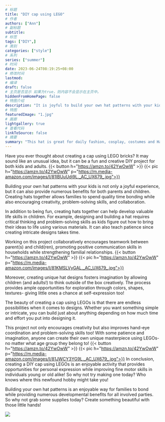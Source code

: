 ```yaml
---
# 标题
title: "DIY cap using LEGO"
# 作者
authors: ["Ann"]
# 副标题
subtitle: 
# 标签
tags: ["DIY",]
# 类别
categories: ["style"]
# 系列
series: ["summer"]
# 时间
date: 2023-06-24T08:19:25+08:00
# 修改时间
lastmod:
# 编译
draft: false
# 主页是否显示 如果为true，则内容不会显示在主页中。
hiddenFromHomePage: false
# 特图介绍
description: "It is joyful to build your own hat patterns with your kids and switch themes as easy as you wish."
# 特图
featuredImage: "1.jpg"
# 画廊
lightgallery: true
# 查看代码
linkToSource: false
# 摘要
summary: "This hat is great for daily fashion, cosplay, costumes and Halloween whimsical wear."
---
```


Have you ever thought about creating a cap using LEGO bricks? It may sound like an unusual idea, but it can be a fun and creative DIY project for both kids and adults.
{{< button h="https://amzn.to/42YwOwW" >}}
{{< pic h="https://amzn.to/42YwOwW" p="https://m.media-amazon.com/images/I/81IBUuUdj9L._AC_UX679_.jpg">}}


Building your own hat patterns with your kids is not only a joyful experience, but it can also provide numerous benefits for both parents and children. Creating hats together allows families to spend quality time bonding while also encouraging creativity, problem-solving skills, and collaboration.

In addition to being fun, creating hats together can help develop valuable life skills in children. For example, designing and building a hat requires critical thinking and problem-solving skills as kids figure out how to bring their ideas to life using various materials. It can also teach patience since creating intricate designs takes time.

Working on this project collaboratively encourages teamwork between parent(s) and child(ren), promoting positive communication skills in households while strengthening familial relationships.
{{< button h="https://amzn.to/42YwOwW" >}}
{{< pic h="https://amzn.to/42YwOwW" p="https://m.media-amazon.com/images/I/81KMSLVyGAL._AC_UX679_.jpg">}}

Moreover, creating unique hat designs fosters imagination by allowing children (and adults!) to think outside of the box creatively. The process provides ample opportunities for exploration through colors, shapes, textures- giving little ones a chance at self-expression too!

The beauty of creating a cap using LEGOs is that there are endless possibilities when it comes to designs. Whether you want something simple or intricate, you can build just about anything depending on how much time and effort you put into designing it.

This project not only encourages creativity but also improves hand-eye coordination and problem-solving skills too! With some patience and imagination, anyone can create their own unique masterpiece using LEGOs- no matter what age group they belong to!
{{< button h="https://amzn.to/42YwOwW" >}}
{{< pic h="https://amzn.to/42YwOwW" p="https://m.media-amazon.com/images/I/81JWCY3YG9L._AC_UX679_.jpg">}}
In conclusion, creating a DIY cap using LEGOs is an enjoyable activity that provides opportunities for personal expression while improving fine motor skills in individuals young or old alike! So why not try making one today? Who knows where this newfound hobby might take you!

Building your own hat patterns is an enjoyable way for families to bond while providing numerous developmental benefits for all involved parties. So why not grab some supplies today? Create something beautiful with those little hands!
<div class=bak>
<script type="text/javascript">
amzn_assoc_tracking_id = "make01e-20";
amzn_assoc_ad_mode = "manual";
amzn_assoc_ad_type = "smart";
amzn_assoc_marketplace = "amazon";
amzn_assoc_region = "US";
amzn_assoc_design = "enhanced_links";
amzn_assoc_asins = "B089SVM2YP";
amzn_assoc_placement = "adunit";
amzn_assoc_linkid = "364d9aa6ded61d79bdd872c497fd8cf3";
</script>
<script src="//z-na.amazon-adsystem.com/widgets/onejs?MarketPlace=US"></script>
</div>
<a href="https://www.amazon.com/Womens-Waterproof-Watches-Minimalist-Simple/dp/B089SVM2YP?crid=22QC69YW39BXL&keywords=watch&qid=1687565652&rnid=2941120011&s=apparel&sprefix=watch%2Caps%2C432&sr=1-2-spons&sp_csd=d2lkZ2V0TmFtZT1zcF9hdGY&psc=1&linkCode=li2&tag=make01e-20&linkId=c1c1ef46be3584906a30572882d93bf3&language=en_US&ref_=as_li_ss_il" target="_blank"><img border="0" src="//ws-na.amazon-adsystem.com/widgets/q?_encoding=UTF8&ASIN=B089SVM2YP&Format=_SL160_&ID=AsinImage&MarketPlace=US&ServiceVersion=20070822&WS=1&tag=make01e-20&language=en_US" ></a><img src="https://ir-na.amazon-adsystem.com/e/ir?t=make01e-20&language=en_US&l=li2&o=1&a=B089SVM2YP" width="1" height="1" border="0" alt="" style="border:none !important; margin:0px !important;" />